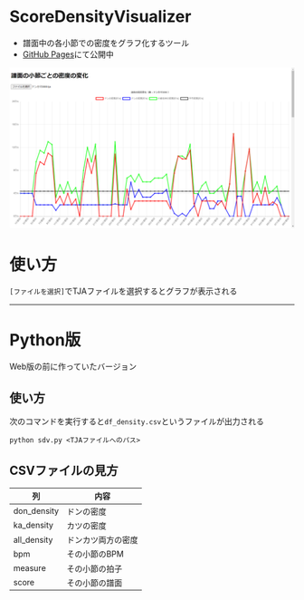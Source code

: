 # ScoreDensityVisualizer
- 譜面中の各小節での密度をグラフ化するツール
- [GitHub Pages](https://mos305.github.io/ScoreDensityVisualizer/)にて公開中

![スクリーンショット](README-img/screenshot_02.png)

# 使い方
`[ファイルを選択]`でTJAファイルを選択するとグラフが表示される

---

# Python版
Web版の前に作っていたバージョン

## 使い方
次のコマンドを実行すると`df_density.csv`というファイルが出力される
```
python sdv.py <TJAファイルへのパス>
```

## CSVファイルの見方
| 列 | 内容 |
| -- | -- |
| don_density | ドンの密度 |
| ka_density | カツの密度 |
| all_density | ドンカツ両方の密度 |
| bpm | その小節のBPM |
| measure | その小節の拍子 |
| score | その小節の譜面 |
